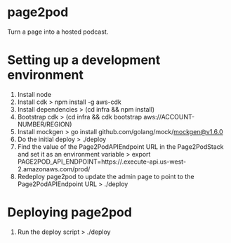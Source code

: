 # page2pod
Turn a page into a hosted podcast.

# Setting up a development environment
  1. Install node
  2. Install cdk
    > npm install -g aws-cdk
  3. Install dependencies
    > (cd infra && npm install)
  4. Bootstrap cdk
    > (cd infra && cdk bootstrap aws://ACCOUNT-NUMBER/REGION)
  5. Install mockgen
    > go install github.com/golang/mock/mockgen@v1.6.0
  6. Do the initial deploy
    > ./deploy
  7. Find the value of the Page2PodAPIEndpoint URL in the Page2PodStack and set it as an environment variable
    > export PAGE2POD_API_ENDPOINT=https://<blaa blaa blaa>.execute-api.us-west-2.amazonaws.com/prod/
  8. Redeploy page2pod to update the admin page to point to the Page2PodAPIEndpoint URL
    > ./deploy



# Deploying page2pod
  1. Run the deploy script
    > ./deploy
